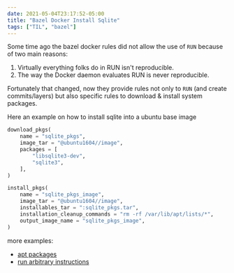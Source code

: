 ```yaml
--- 
date: 2021-05-04T23:17:52-05:00
title: "Bazel Docker Install Sqlite"
tags: ["TIL", "bazel"]
---
```



Some time ago the bazel docker rules did not allow the use of `RUN` because of two main reasons:

1. Virtually everything folks do in RUN isn't reproducible.
2. The way the Docker daemon evaluates RUN is never reproducible.

Fortunately that changed, now they provide rules not only to `RUN` (and create commits/layers) but 
also specific rules to download & install system packages.


Here an example on how to install sqlite into a ubuntu base image

```python
download_pkgs(
    name = "sqlite_pkgs",
    image_tar = "@ubuntu1604//image",
    packages = [
        "libsqlite3-dev",
        "sqlite3",
    ],
)

install_pkgs(
    name = "sqlite_pkgs_image",
    image_tar = "@ubuntu1604//image",
    installables_tar = ":sqlite_pkgs.tar",
    installation_cleanup_commands = "rm -rf /var/lib/apt/lists/*",
    output_image_name = "sqlite_pkgs_image",
)
```


more examples:

- [apt packages](https://github.com/bazelbuild/rules_docker/blob/master/testing/examples/run_instruction_apt_pkgs/BUILD)
- [run arbitrary instructions](https://github.com/bazelbuild/rules_docker/blob/master/testing/examples/run_instruction_arbitrary/BUILD)

 